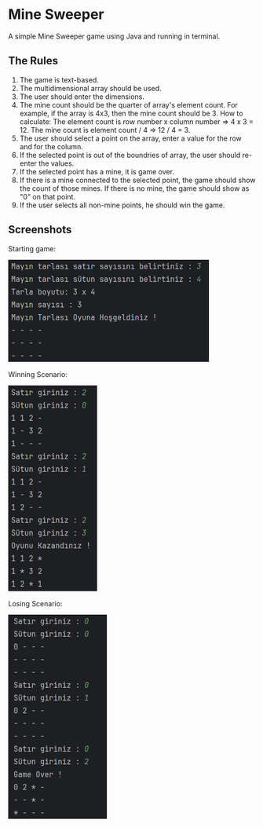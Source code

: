 # Mine Sweeper

A simple Mine Sweeper game using Java and running in terminal.

## The Rules

1. The game is text-based.
2. The multidimensional array should be used.
3. The user should enter the dimensions.
4. The mine count should be the quarter of array's element count. For example, if the array is 4x3, then the mine count should be 3. How to calculate: The element count is row number x column number => 4 x 3 = 12. The mine count is element count / 4 => 12 / 4 = 3.
5. The user should select a point on the array, enter a value for the row and for the column.
6. If the selected point is out of the boundries of array, the user should re-enter the values.
7. If the selected point has a mine, it is game over.
8. If there is a mine connected to the selected point, the game should show the count of those mines. If there is no mine, the game should show as "0" on that point.
9. If the user selects all non-mine points, he should win the game.

## Screenshots

Starting game:

![Starting game](/src/img/1.png)

Winning Scenario:

![Starting game](/src/img/2.png)

Losing Scenario:

![Starting game](/src/img/3.png)
